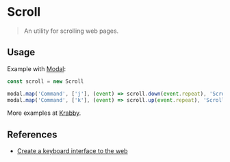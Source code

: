 # Scroll

> An utility for scrolling web pages.

## Usage

Example with [Modal]:

``` javascript
const scroll = new Scroll

modal.map('Command', ['j'], (event) => scroll.down(event.repeat), 'Scroll down')
modal.map('Command', ['k'], (event) => scroll.up(event.repeat), 'Scroll up')
```

More examples at [Krabby].

## References

- [Create a keyboard interface to the web]

[Krabby]: https://github.com/alexherbo2/krabby
[Modal]: https://github.com/alexherbo2/modal.js
[Create a keyboard interface to the web]: https://alexherbo2.github.io/blog/chrome/create-a-keyboard-interface-to-the-web/
